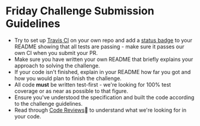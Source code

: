 # Friday Challenge Submission Guidelines

*  Try to set up [Travis CI](https://travis-ci.org) on your own repo and add a [status badge](http://docs.travis-ci.com/user/status-images/) to your README showing that all tests are passing - make sure it passes our own CI when you submit your PR.
* Make sure you have written your own README that briefly explains your approach to solving the challenge.
* If your code isn't finished, explain in your README how far you got and how you would plan to finish the challenge.
* All code **must** be written test-first - we're looking for 100% test coverage or as near as possible to that figure.
* Ensure you've understood the specification and built the code according to the challenge guidelines.
* Read through [Code Reviews](https://github.com/makersacademy/course/blob/master/pills/code_reviews.md):pill: to understand what we're looking for in your code.
